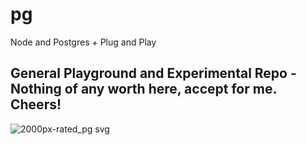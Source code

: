 # pg
Node and Postgres + Plug and Play

## General Playground and Experimental Repo - Nothing of any worth here, accept for me. Cheers!

![2000px-rated_pg svg](https://user-images.githubusercontent.com/993459/52883968-422ecd00-3132-11e9-9b2d-12ff22d15958.png)

